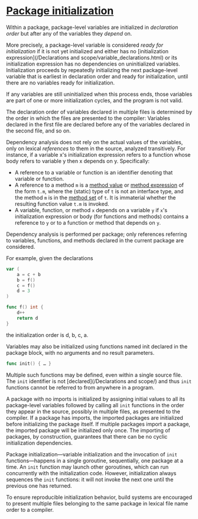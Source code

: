 # [Package initialization](#package-initialization)

Within a package, package-level variables are initialized in *declaration order* but after any of the variables they *depend* on.

More precisely, a package-level variable is considered *ready for initialization* if it is not yet initialized and either has no [initialization expression](/Declarations and scope/variable_declarations.html) or its initialization expression has no dependencies on uninitialized variables. Initialization proceeds by repeatedly initializing the next package-level variable that is earliest in declaration order and ready for initialization, until there are no variables ready for initialization.

If any variables are still uninitialized when this process ends, those variables are part of one or more initialization cycles, and the program is not valid.

The declaration order of variables declared in multiple files is determined by the order in which the files are presented to the compiler: Variables declared in the first file are declared before any of the variables declared in the second file, and so on.

Dependency analysis does not rely on the actual values of the variables, only on lexical *references* to them in the source, analyzed transitively. For instance, if a variable x's initialization expression refers to a function whose body refers to variable y then x depends on y. Specifically:

- A reference to a variable or function is an identifier denoting that variable or function.
- A reference to a method `m` is a [method value](/Expressions/method_values.html) or [method expression](/Expressions/method_expressions.html) of the form `t.m`, where the (static) type of `t` is not an interface type, and the method `m` is in the [method set](/Types/method_sets.html) of `t`. It is immaterial whether the resulting function value `t.m` is invoked.
- A variable, function, or method `x` depends on a variable `y` if `x`'s initialization expression or body (for functions and methods) contains a reference to `y` or to a function or method that depends on `y`.

Dependency analysis is performed per package; only references referring to variables, functions, and methods declared in the current package are considered.

For example, given the declarations

```go
var (
    a = c + b
    b = f()
    c = f()
    d = 3
)

func f() int {
    d++
    return d
}
```

the initialization order is d, b, c, a.

Variables may also be initialized using functions named init declared in the package block, with no arguments and no result parameters.

```go
func init() { … }
```

Multiple such functions may be defined, even within a single source file. The `init` identifier is not [declared](/Declarations and scope/) and thus `init` functions cannot be referred to from anywhere in a program.

A package with no imports is initialized by assigning initial values to all its package-level variables followed by calling all `init` functions in the order they appear in the source, possibly in multiple files, as presented to the compiler. If a package has imports, the imported packages are initialized before initializing the package itself. If multiple packages import a package, the imported package will be initialized only once. The importing of packages, by construction, guarantees that there can be no cyclic initialization dependencies.

Package initialization—variable initialization and the invocation of `init` functions—happens in a single goroutine, sequentially, one package at a time. An `init` function may launch other goroutines, which can run concurrently with the initialization code. However, initialization always sequences the `init` functions: it will not invoke the next one until the previous one has returned.

To ensure reproducible initialization behavior, build systems are encouraged to present multiple files belonging to the same package in lexical file name order to a compiler.